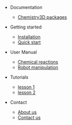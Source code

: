 - Documentation
  - [Chemistry3D packages](package.md)

- Getting started
  - [Installation](installation.md)
  - [Quick start](quickstart.md)

- User Manual
  - [Chemical reactions](chemicalreaction.md)
  - [Robot manipulation](robotmanipulation.md)

- Tutorials
  - [lesson 1](lesson1.md)
  - [lesson 2](lesson2.md)

- Contact
  - [About us](about.rst)
  - [Contact us](contact.md)



